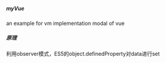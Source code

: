 ##### myVue
an example for vm implementation modal of vue

##### 原理
利用observer模式，ES5的object.definedProperty对data进行set
